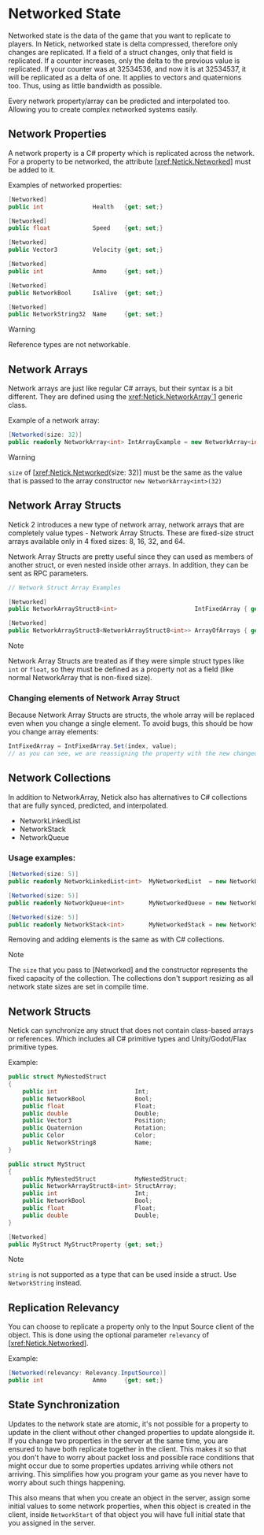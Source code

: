 # Networked State

Networked state is the data of the game that you want to replicate to players. In Netick, networked state is delta compressed, therefore only changes are replicated. If a field of a struct changes, only that field is replicated. If a counter increases, only the delta to the previous value is replicated. If your counter was at 32534536, and now it is at 32534537, it will be replicated as a delta of one. It applies to vectors and quaternions too. Thus, using as little bandwidth as possible.

Every network property/array can be predicted and interpolated too. Allowing you to create complex networked systems easily.

## Network Properties

A network property is a C# property which is replicated across the network. For a property to be networked, the attribute [<xref:Netick.Networked>] must be added to it. 

Examples of networked properties:

```csharp
[Networked]
public int              Health   {get; set;}

[Networked]
public float            Speed    {get; set;}

[Networked]
public Vector3          Velocity {get; set;}

[Networked]
public int              Ammo     {get; set;}

[Networked]
public NetworkBool      IsAlive  {get; set;}

[Networked]
public NetworkString32  Name     {get; set;}
```

> [!WARNING]
> Reference types are not networkable.

## Network Arrays

Network arrays are just like regular C# arrays, but their syntax is a bit different. They are defined using the <xref:Netick.NetworkArray`1> generic class.

Example of a network array:

```csharp
[Networked(size: 32)]
public readonly NetworkArray<int> IntArrayExample = new NetworkArray<int>(32) { 55, 66, 77 };
```

> [!WARNING]
> `size` of [<xref:Netick.Networked>(size: 32)] must be the same as the value that is passed to the array constructor `new NetworkArray<int>(32)`

## Network Array Structs

Netick 2 introduces a new type of network array, network arrays that are completely value types - Network Array Structs. These are fixed-size struct arrays available only in 4 fixed sizes: 8, 16, 32, and 64.

Network Array Structs are pretty useful since they can used as members of another struct, or even nested inside other arrays. In addition, they can be sent as RPC parameters.

```csharp
// Network Struct Array Examples

[Networked]
public NetworkArrayStruct8<int>                      IntFixedArray { get; set; } = new int[] {1 , 4 ,5}.ToNetworkStructArray8();

[Networked]
public NetworkArrayStruct8<NetworkArrayStruct8<int>> ArrayOfArrays { get; set; };
```

> [!Note]
> Network Array Structs are treated as if they were simple struct types like `int` or `float`, so they must be defined as a property not as a field (like normal NetworkArray that is non-fixed size).

### Changing elements of Network Array Struct

Because Network Array Structs are structs, the whole array will be replaced even when you change a single element. To avoid bugs, this should be how you change array elements:

```csharp
IntFixedArray = IntFixedArray.Set(index, value);
// as you can see, we are reassigning the property with the new changed array which has the change.
```

## Network Collections

In addition to NetworkArray, Netick also has alternatives to C# collections that are fully synced, predicted, and interpolated.

- NetworkLinkedList<T>
- NetworkStack<T>
- NetworkQueue<T>

### Usage examples:

```csharp
[Networked(size: 5)]
public readonly NetworkLinkedList<int>  MyNetworkedList  = new NetworkLinkedList<int>(5);

[Networked(size: 5)]
public readonly NetworkQueue<int>       MyNetworkedQueue = new NetworkQueue<int>(5);

[Networked(size: 5)]
public readonly NetworkStack<int>       MyNetworkedStack = new NetworkStack<int>(5);
```

Removing and adding elements is the same as with C# collections.

> [!Note]
> The `size` that you pass to [Networked] and the constructor represents the fixed capacity of the collection. The collections don't support resizing as all network state sizes are set in compile time.

## Network Structs

Netick can synchronize any struct that does not contain class-based arrays or references. Which includes all C# primitive types and Unity/Godot/Flax primitive types.

Example:

```csharp
public struct MyNestedStruct
{
    public int                      Int;
    public NetworkBool              Bool;
    public float                    Float;
    public double                   Double;
    public Vector3                  Position;
    public Quaternion               Rotation;
    public Color                    Color;
    public NetworkString8           Name;
}

public struct MyStruct
{
    public MyNestedStruct           MyNestedStruct;
    public NetworkArrayStruct8<int> StructArray;
    public int                      Int;
    public NetworkBool              Bool;
    public float                    Float;
    public double                   Double;
}

[Networked]
public MyStruct MyStructProperty {get; set;}
```

> [!Note] 
> `string` is not supported as a type that can be used inside a struct. Use `NetworkString` instead.

## Replication Relevancy

You can choose to replicate a property only to the Input Source client of the object. This is done using the optional parameter `relevancy` of [<xref:Netick.Networked>]. 

Example:

```csharp
[Networked(relevancy: Relevancy.InputSource)] 
public int              Ammo     {get; set;}
```


## State Synchronization

Updates to the network state are atomic, it's not possible for a property to update in the client without other changed properties to update alongside it. If you change two properties in the server at the same time, you are ensured to have both replicate together in the client. This makes it so that you don't have to worry about packet loss and possible race conditions that might occur due to some properties updates arriving while others not arriving. This simplifies how you program your game as you never have to worry about such things happening.

This also means that when you create an object in the server, assign some initial values to some network properties, when this object is created in the client, inside `NetworkStart` of that object you will have full initial state that you assigned in the server. 

